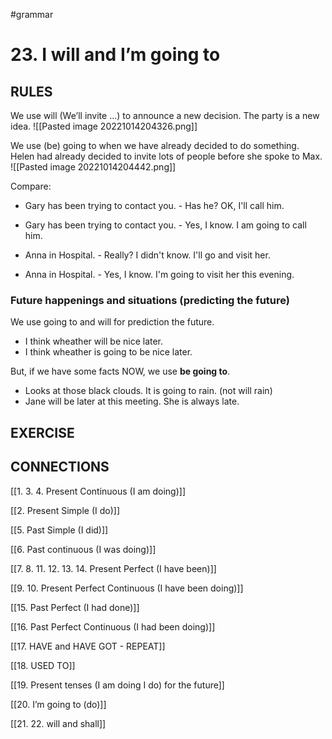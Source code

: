 #grammar 
# 23. I will and I’m going to 

## RULES

We use will (We’ll invite ...) to announce a new decision. The party is a new idea.
![[Pasted image 20221014204326.png]]

We use (be) going to when we have already decided to do something.  
Helen had already decided to invite lots of people before she spoke to Max.
![[Pasted image 20221014204442.png]]

Compare:
- Gary has been trying to contact you. - Has he? OK, I'll call him.
- Gary has been trying to contact you. - Yes, I know. I am going to call him.

- Anna in Hospital. - Really? I didn't know. I'll go and visit her.
- Anna in Hospital. - Yes, I know. I'm going to visit her this evening.

### Future happenings and situations (predicting the future)
We use going to and will for prediction the future.
- I think wheather will be nice later.
- I think wheather is going to be nice later.

But, if we have some facts NOW, we use **be going to**. 
- Looks at those black clouds. It is going to rain. (not will rain)
- Jane will be later at this meeting. She is always late.


## EXERCISE




## CONNECTIONS
[[1. 3. 4. Present Continuous (I am doing)]]


[[2. Present Simple (I do)]]


[[5. Past Simple (I did)]]


[[6. Past continuous (I was doing)]]


[[7. 8. 11. 12. 13. 14. Present Perfect (I have been)]]


[[9. 10. Present Perfect Continuous (I have been doing)]]


[[15. Past Perfect (I had done)]]


[[16. Past Perfect Continuous (I had been doing)]]


[[17. HAVE and HAVE GOT - REPEAT]]


[[18. USED TO]]


[[19. Present tenses (I am doing  I do) for the future]]


[[20. I’m going to (do)]]


[[21. 22. will and shall]]
